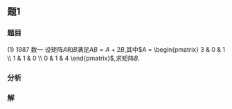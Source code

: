 ## 题1
### 题目
(1) 1987 数一 
设矩阵$A$和$B$满足$AB = A + 2B$,其中$A = \begin{pmatrix} 3 & 0 & 1 \\ 1 & 1 & 0 \\ 0 & 1 & 4 \end{pmatrix}$,求矩阵$B$.
### 分析

### 解